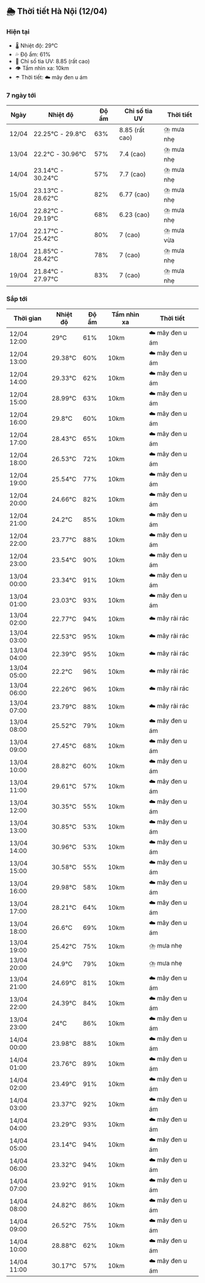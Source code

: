 ## 🌦️ Thời tiết Hà Nội (12/04)

### Hiện tại

- 🌡️ Nhiệt độ: 29℃
- 💦 Độ ẩm: 61%
- 🌟 Chỉ số tia UV: 8.85 (rất cao)
- 👁️ Tầm nhìn xa: 10km
- ☂️ Thời tiết: ☁️ mây đen u ám

### 7 ngày tới

| Ngày | Nhiệt độ | Độ ẩm | Chỉ số tia UV | Thời tiết |
| --- | --- | --- | --- | --- |
| 12/04 | 22.25℃ - 29.8℃ | 63% | 8.85 (rất cao) | ⛈️ mưa nhẹ |
| 13/04 | 22.2℃ - 30.96℃ | 57% | 7.4 (cao) | ⛈️ mưa nhẹ |
| 14/04 | 23.14℃ - 30.24℃ | 57% | 7.7 (cao) | ⛈️ mưa nhẹ |
| 15/04 | 23.13℃ - 28.62℃ | 82% | 6.77 (cao) | ⛈️ mưa nhẹ |
| 16/04 | 22.82℃ - 29.19℃ | 68% | 6.23 (cao) | ⛈️ mưa nhẹ |
| 17/04 | 22.17℃ - 25.42℃ | 80% | 7 (cao) | ⛈️ mưa vừa |
| 18/04 | 21.85℃ - 28.42℃ | 78% | 7 (cao) | ⛈️ mưa nhẹ |
| 19/04 | 21.84℃ - 27.97℃ | 83% | 7 (cao) | ⛈️ mưa nhẹ |

### Sắp tới

| Thời gian | Nhiệt độ | Độ ẩm | Tầm nhìn xa | Thời tiết |
| --- | --- | --- | --- | --- |
| 12/04 12:00 | 29℃ | 61% | 10km | ☁️ mây đen u ám |
| 12/04 13:00 | 29.38℃ | 60% | 10km | ☁️ mây đen u ám |
| 12/04 14:00 | 29.33℃ | 62% | 10km | ☁️ mây đen u ám |
| 12/04 15:00 | 28.99℃ | 63% | 10km | ☁️ mây đen u ám |
| 12/04 16:00 | 29.8℃ | 60% | 10km | ☁️ mây đen u ám |
| 12/04 17:00 | 28.43℃ | 65% | 10km | ☁️ mây đen u ám |
| 12/04 18:00 | 26.53℃ | 72% | 10km | ☁️ mây đen u ám |
| 12/04 19:00 | 25.54℃ | 77% | 10km | ☁️ mây đen u ám |
| 12/04 20:00 | 24.66℃ | 82% | 10km | ☁️ mây đen u ám |
| 12/04 21:00 | 24.2℃ | 85% | 10km | ☁️ mây đen u ám |
| 12/04 22:00 | 23.77℃ | 88% | 10km | ☁️ mây đen u ám |
| 12/04 23:00 | 23.54℃ | 90% | 10km | ☁️ mây đen u ám |
| 13/04 00:00 | 23.34℃ | 91% | 10km | ☁️ mây đen u ám |
| 13/04 01:00 | 23.03℃ | 93% | 10km | ☁️ mây đen u ám |
| 13/04 02:00 | 22.77℃ | 94% | 10km | ☁️ mây rải rác |
| 13/04 03:00 | 22.53℃ | 95% | 10km | ☁️ mây rải rác |
| 13/04 04:00 | 22.39℃ | 95% | 10km | ☁️ mây rải rác |
| 13/04 05:00 | 22.2℃ | 96% | 10km | ☁️ mây rải rác |
| 13/04 06:00 | 22.26℃ | 96% | 10km | ☁️ mây rải rác |
| 13/04 07:00 | 23.79℃ | 88% | 10km | ☁️ mây rải rác |
| 13/04 08:00 | 25.52℃ | 79% | 10km | ☁️ mây đen u ám |
| 13/04 09:00 | 27.45℃ | 68% | 10km | ☁️ mây đen u ám |
| 13/04 10:00 | 28.82℃ | 60% | 10km | ☁️ mây đen u ám |
| 13/04 11:00 | 29.61℃ | 57% | 10km | ☁️ mây đen u ám |
| 13/04 12:00 | 30.35℃ | 55% | 10km | ☁️ mây đen u ám |
| 13/04 13:00 | 30.85℃ | 53% | 10km | ☁️ mây đen u ám |
| 13/04 14:00 | 30.96℃ | 53% | 10km | ☁️ mây đen u ám |
| 13/04 15:00 | 30.58℃ | 55% | 10km | ☁️ mây đen u ám |
| 13/04 16:00 | 29.98℃ | 58% | 10km | ☁️ mây đen u ám |
| 13/04 17:00 | 28.21℃ | 64% | 10km | ☁️ mây đen u ám |
| 13/04 18:00 | 26.6℃ | 69% | 10km | ☁️ mây đen u ám |
| 13/04 19:00 | 25.42℃ | 75% | 10km | ⛈️ mưa nhẹ |
| 13/04 20:00 | 24.9℃ | 79% | 10km | ⛈️ mưa nhẹ |
| 13/04 21:00 | 24.69℃ | 81% | 10km | ☁️ mây đen u ám |
| 13/04 22:00 | 24.39℃ | 84% | 10km | ☁️ mây đen u ám |
| 13/04 23:00 | 24℃ | 86% | 10km | ☁️ mây đen u ám |
| 14/04 00:00 | 23.98℃ | 88% | 10km | ☁️ mây đen u ám |
| 14/04 01:00 | 23.76℃ | 89% | 10km | ☁️ mây đen u ám |
| 14/04 02:00 | 23.49℃ | 91% | 10km | ☁️ mây đen u ám |
| 14/04 03:00 | 23.37℃ | 92% | 10km | ☁️ mây đen u ám |
| 14/04 04:00 | 23.29℃ | 93% | 10km | ☁️ mây đen u ám |
| 14/04 05:00 | 23.14℃ | 94% | 10km | ☁️ mây đen u ám |
| 14/04 06:00 | 23.32℃ | 94% | 10km | ☁️ mây đen u ám |
| 14/04 07:00 | 23.92℃ | 91% | 10km | ☁️ mây đen u ám |
| 14/04 08:00 | 24.82℃ | 86% | 10km | ☁️ mây đen u ám |
| 14/04 09:00 | 26.52℃ | 75% | 10km | ☁️ mây đen u ám |
| 14/04 10:00 | 28.88℃ | 62% | 10km | ☁️ mây đen u ám |
| 14/04 11:00 | 30.17℃ | 57% | 10km | ☁️ mây đen u ám |
